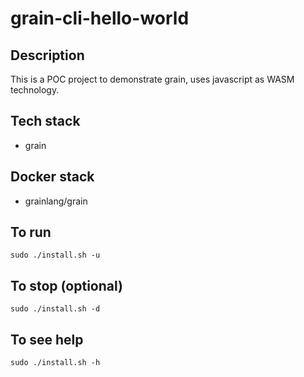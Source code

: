# grain-cli-hello-world

## Description
This is a POC project to demonstrate grain, uses javascript as WASM technology.

## Tech stack
- grain

## Docker stack
- grainlang/grain

## To run
`sudo ./install.sh -u`

## To stop (optional)
`sudo ./install.sh -d`

## To see help
`sudo ./install.sh -h`

